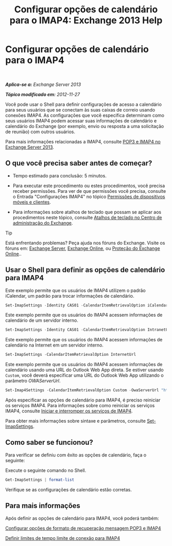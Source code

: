 ﻿---
title: 'Configurar opções de calendário para o IMAP4: Exchange 2013 Help'
TOCTitle: Configurar opções de calendário para o IMAP4
ms:assetid: 6679c8b2-3f0f-449a-a17c-a7b30001538c
ms:mtpsurl: https://technet.microsoft.com/pt-br/library/Aa998606(v=EXCHG.150)
ms:contentKeyID: 50556214
ms.date: 05/22/2018
mtps_version: v=EXCHG.150
ms.translationtype: MT
---

# Configurar opções de calendário para o IMAP4

 

_**Aplica-se a:** Exchange Server 2013_

_**Tópico modificado em:** 2012-11-27_

Você pode usar o Shell para definir configurações de acesso a calendário para seus usuários que se conectam às suas caixas de correio usando conexões IMAP4. As configurações que você especifica determinam como seus usuários IMAP4 podem acessar suas informações de calendário e calendário do Exchange (por exemplo, envio ou resposta a uma solicitação de reunião) com outros usuários.

Para mais informações relacionadas a IMAP4, consulte [POP3 e IMAP4 no Exchange Server 2013](pop3-and-imap4-in-exchange-server-2013-exchange-2013-help.md).

## O que você precisa saber antes de começar?

  - Tempo estimado para conclusão: 5 minutos.

  - Para executar este procedimento ou estes procedimentos, você precisa receber permissões. Para ver de que permissões você precisa, consulte o Entrada "Configurações IMAP4" no tópico [Permissões de dispositivos móveis e clientes](clients-and-mobile-devices-permissions-exchange-2013-help.md).

  - Para informações sobre atalhos de teclado que possam se aplicar aos procedimentos neste tópico, consulte [Atalhos de teclado no Centro de administração do Exchange](keyboard-shortcuts-in-the-exchange-admin-center-exchange-online-protection-help.md).


> [!TIP]  
> Está enfrentando problemas? Peça ajuda nos fóruns do Exchange. Visite os fóruns em: <A href="https://go.microsoft.com/fwlink/p/?linkid=60612">Exchange Server</A>, <A href="https://go.microsoft.com/fwlink/p/?linkid=267542">Exchange Online</A>, ou <A href="https://go.microsoft.com/fwlink/p/?linkid=285351">Proteção do Exchange Online</A>..



## Usar o Shell para definir as opções de calendário para IMAP4

Este exemplo permite que os usuários de IMAP4 utilizem o padrão iCalendar, um padrão para trocar informações de calendário.

```powershell
Set-ImapSettings -Identity CAS01 -CalendarItemRetrievalOption iCalendar
```

Este exemplo permite que os usuários do IMAP4 acessem informações de calendário de um servidor interno.

  ```powershell
  Set-ImapSettings -Identity CAS01 -CalendarItemRetrievalOption IntranetUrl 
  ```

Este exemplo permite que os usuários do IMAP4 acessem informações de calendário na Internet em um servidor interno.

```powershell
Set-ImapSettings -CalendarItemRetrievalOption InternetUrl
```

Este exemplo permite que os usuários do IMAP4 acessem informações de calendário usando uma URL do Outlook Web App direta. Se estiver usando `Custom`, você deverá especificar uma URL do Outlook Web App utilizando o parâmetro *OWAServerUrl*.

```powershell
Set-Imap4Settings -CalendarItemRetrievalOption Custom -OwaServerUrl "https://OwaServer01"
```

Após especificar as opções de calendário para IMAP4, é preciso reiniciar os serviços IMAP4. Para informações sobre como reiniciar os serviços IMAP4, consulte [Iniciar e interromper os serviços de IMAP4](start-and-stop-the-imap4-services-exchange-2013-help.md).

Para obter mais informações sobre sintaxe e parâmetros, consulte [Set-ImapSettings](https://technet.microsoft.com/pt-br/library/aa998252\(v=exchg.150\)).

## Como saber se funcionou?

Para verificar se definiu com êxito as opções de calendário, faça o seguinte:

Execute o seguinte comando no Shell.

```powershell
Get-ImapSettings | format-list
```

Verifique se as configurações de calendário estão corretas.

## Para mais informações

Após definir as opções de calendário para IMAP4, você poderá também:

[Configurar opções de formato de recuperação mensagem POP3 e IMAP4](configure-pop3-and-imap4-message-retrieval-format-options-exchange-2013-help.md)

[Definir limites de tempo limite de conexão para IMAP4](set-connection-time-out-limits-for-imap4-exchange-2013-help.md)